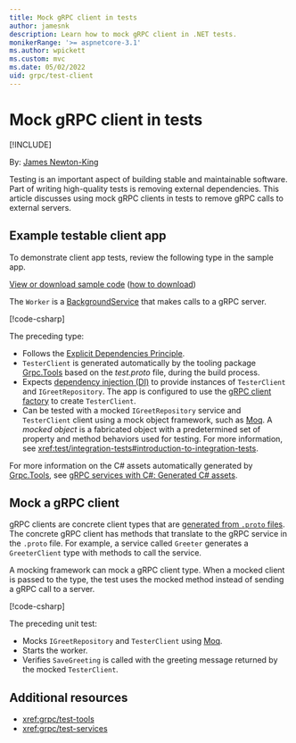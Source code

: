 ```yaml
---
title: Mock gRPC client in tests
author: jamesnk
description: Learn how to mock gRPC client in .NET tests.
monikerRange: '>= aspnetcore-3.1'
ms.author: wpickett
ms.custom: mvc
ms.date: 05/02/2022
uid: grpc/test-client
---
```

# Mock gRPC client in tests

[!INCLUDE[](~/includes/not-latest-version.md)]

By: [James Newton-King](https://twitter.com/jamesnk)

Testing is an important aspect of building stable and maintainable software. Part of writing high-quality tests is removing external dependencies. This article discusses using mock gRPC clients in tests to remove gRPC calls to external servers.

## Example testable client app

To demonstrate client app tests, review the following type in the sample app.

[View or download sample code](https://github.com/dotnet/AspNetCore.Docs/tree/main/aspnetcore/grpc/test-services/sample) ([how to download](xref:index#how-to-download-a-sample))

The `Worker` is a [BackgroundService](xref:Microsoft.Extensions.Hosting.BackgroundService) that makes calls to a gRPC server.

[!code-csharp[](test-services/sample/Client/Worker.cs?name=snippet_Worker)]

The preceding type:

* Follows the [Explicit Dependencies Principle](/dotnet/architecture/modern-web-apps-azure/architectural-principles#explicit-dependencies).
* `TesterClient` is generated automatically by the tooling package [Grpc.Tools](https://www.nuget.org/packages/Grpc.Tools/) based on the *test.proto* file, during the build process.
* Expects [dependency injection (DI)](xref:fundamentals/dependency-injection) to provide instances of `TesterClient` and `IGreetRepository`. The app is configured to use the [gRPC client factory](xref:grpc/clientfactory) to create `TesterClient`.
* Can be tested with a mocked `IGreetRepository` service and `TesterClient` client using a mock object framework, such as [Moq](https://www.nuget.org/packages/Moq). A *mocked object* is a fabricated object with a predetermined set of property and method behaviors used for testing. For more information, see <xref:test/integration-tests#introduction-to-integration-tests>.

For more information on the C# assets automatically generated by [Grpc.Tools](https://www.nuget.org/packages/Grpc.Tools/), see [gRPC services with C#: Generated C# assets](xref:grpc/basics#generated-c-assets).

## Mock a gRPC client

gRPC clients are concrete client types that are [generated from `.proto` files](xref:grpc/basics#generated-c-assets). The concrete gRPC client has methods that translate to the gRPC service in the `.proto` file. For example, a service called `Greeter` generates a `GreeterClient` type with methods to call the service.

A mocking framework can mock a gRPC client type. When a mocked client is passed to the type, the test uses the mocked method instead of sending a gRPC call to a server.

[!code-csharp[](test-services/sample/Tests/Client/WorkerTests.cs?name=snippet_Test)]

The preceding unit test:

* Mocks `IGreetRepository` and `TesterClient` using [Moq](https://www.nuget.org/packages/Moq).
* Starts the worker.
* Verifies `SaveGreeting` is called with the greeting message returned by the mocked `TesterClient`.

## Additional resources

* <xref:grpc/test-tools>
* <xref:grpc/test-services>
